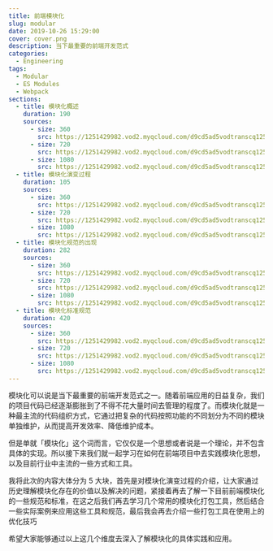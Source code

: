 ```yaml
---
title: 前端模块化
slug: modular
date: 2019-10-26 15:29:00
cover: cover.png
description: 当下最重要的前端开发范式
categories:
  - Engineering
tags:
  - Modular
  - ES Modules
  - Webpack
sections:
  - title: 模块化概述
    duration: 190
    sources:
      - size: 360
        src: https://1251429982.vod2.myqcloud.com/d9cd5ad5vodtranscq1251429982/5fd738af5285890794219270219/v.f20.mp4
      - size: 720
        src: https://1251429982.vod2.myqcloud.com/d9cd5ad5vodtranscq1251429982/5fd738af5285890794219270219/v.f30.mp4
      - size: 1080
        src: https://1251429982.vod2.myqcloud.com/d9cd5ad5vodtranscq1251429982/5fd738af5285890794219270219/v.f40.mp4
  - title: 模块化演变过程
    duration: 105
    sources:
      - size: 360
        src: https://1251429982.vod2.myqcloud.com/d9cd5ad5vodtranscq1251429982/c05973c65285890794268956839/v.f20.mp4
      - size: 720
        src: https://1251429982.vod2.myqcloud.com/d9cd5ad5vodtranscq1251429982/c05973c65285890794268956839/v.f30.mp4
      - size: 1080
        src: https://1251429982.vod2.myqcloud.com/d9cd5ad5vodtranscq1251429982/c05973c65285890794268956839/v.f40.mp4
  - title: 模块化规范的出现
    duration: 282
    sources:
      - size: 360
        src: https://1251429982.vod2.myqcloud.com/d9cd5ad5vodtranscq1251429982/8123b4c35285890794271210044/v.f20.mp4
      - size: 720
        src: https://1251429982.vod2.myqcloud.com/d9cd5ad5vodtranscq1251429982/8123b4c35285890794271210044/v.f30.mp4
      - size: 1080
        src: https://1251429982.vod2.myqcloud.com/d9cd5ad5vodtranscq1251429982/8123b4c35285890794271210044/v.f40.mp4
  - title: 模块化标准规范
    duration: 420
    sources:
      - size: 360
        src: https://1251429982.vod2.myqcloud.com/d9cd5ad5vodtranscq1251429982/2bc08ad05285890794137300758/v.f20.mp4
      - size: 720
        src: https://1251429982.vod2.myqcloud.com/d9cd5ad5vodtranscq1251429982/2bc08ad05285890794137300758/v.f30.mp4
      - size: 1080
        src: https://1251429982.vod2.myqcloud.com/d9cd5ad5vodtranscq1251429982/2bc08ad05285890794137300758/v.f40.mp4
---
```


模块化可以说是当下最重要的前端开发范式之一。随着前端应用的日益复杂，我们的项目代码已经逐渐膨胀到了不得不花大量时间去管理的程度了。而模块化就是一种最主流的代码组织方式，它通过把复杂的代码按照功能的不同划分为不同的模块单独维护，从而提高开发效率、降低维护成本。

但是单就「模块化」这个词而言，它仅仅是一个思想或者说是一个理论，并不包含具体的实现。所以接下来我们就一起学习在如何在前端项目中去实践模块化思想，以及目前行业中主流的一些方式和工具。

我将此次的内容大体分为 5 大块，首先是对模块化演变过程的介绍，让大家通过历史理解模块化存在的价值以及解决的问题，紧接着再去了解一下目前前端模块化的一些规范和标准，在这之后我们再去学习几个常用的模块化打包工具，然后结合一些实际案例来应用这些工具和规范，最后我会再去介绍一些打包工具在使用上的优化技巧

希望大家能够通过以上这几个维度去深入了解模块化的具体实践和应用。
